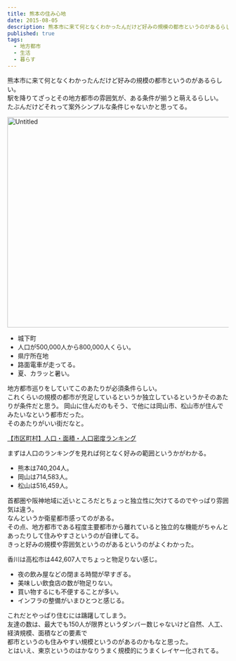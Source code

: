 ```yaml
---
title: 熊本の住み心地
date: 2015-08-05
description: 熊本市に来て何となくわかったんだけど好みの規模の都市というのがあるらしい
published: true
tags: 
  - 地方都市
  - 生活
  - 暮らす
---
```


熊本市に来て何となくわかったんだけど好みの規模の都市というのがあるらしい。  
駅を降りてざっとその地方都市の雰囲気が、ある条件が揃うと萌えるらしい。  
たぶんだけどそれって案外シンプルな条件じゃないかと思ってる。

<a data-flickr-embed="true" href="https://www.flickr.com/photos/shigeki_takeguchi/19607085853/in/dateposted-public/" title="Untitled"><img src="https://farm1.staticflickr.com/486/19607085853_6315d3f825_z.jpg" width="640" height="480" alt="Untitled"></a><script async src="//embedr.flickr.com/assets/client-code.js" charset="utf-8"></script>

* 城下町
* 人口が500,000人から800,000人くらい。
* 県庁所在地
* 路面電車が走ってる。
* 夏、カラッと暑い。

地方都市巡りをしていてこのあたりが必須条件らしい。  
これくらいの規模の都市が充足しているというか独立しているというかそのあたりが条件だと思う。
岡山に住んだのもそう、で他には岡山市、松山市が住んでみたいなという都市だった。  
そのあたりがいい街だなと。

[【市区町村】人口・面積・人口密度ランキング](http://uub.jp/rnk/cktv_j.html)

まずは人口のランキングを見れば何となく好みの範囲というかがわかる。  

* 熊本は740,204人。
* 岡山は714,583人。
* 松山は516,459人。

首都圏や阪神地域に近いところだとちょっと独立性に欠けてるのでやっぱり雰囲気は違う。  
なんというか衛星都市感ってのがある。  
その点、地方都市である程度主要都市から離れていると独立的な機能がちゃんとあったりして住みやすさというのが自律してる。  
きっと好みの規模や雰囲気というのがあるというのがよくわかった。

香川は高松市は442,607人でちょっと物足りない感じ。

* 夜の飲み屋などの閉まる時間が早すぎる。
* 美味しい飲食店の数が物足りない。
* 買い物するにも不便することが多い。
* インフラの整備がいまひとつと感じる。

これだとやっぱり住むには躊躇してしまう。  
友達の数は、最大でも150人が限界というダンバー数じゃないけど自然、人工、経済規模、面積などの要素で  
都市というのも住みやすい規模というのがあるのかもなと思った。  
とはいえ、東京というのはかなりうまく規模的にうまくレイヤー化されてる。
